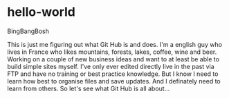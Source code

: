 # hello-world
BingBangBosh

This is just me figuring out what Git Hub is and does. I'm a english guy who lives in France who likes mountains, forests, lakes, coffee, wine and beer. Working on a couple of new business ideas and want to at least be able to build simple sites myself. I've only ever edited directly live in the past via FTP and have no training or best practice knowledge. But I know I need to learn how best to organise files and save updates. And I definately need to learn from others. So let's see what Git Hub is all about...
